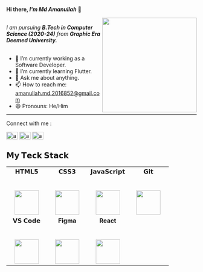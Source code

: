 <b> Hi there, <i>I'm Md Amanullah</i></b> 👋

<img align="right" src="./gif.gif" length=250px width=250px>

<br>
<i>I am pursuing <b>B.Tech in Computer Science (2020-24)</b> from <b>Graphic Era Deemed University.</i></b>
<br>
<br>


<!-- <p align="center">
  <a align="center" href="https://github.com/DenverCoder1/readme-typing-svg"><img src="https://readme-typing-svg.herokuapp.com?&font=IBM+Plex+Sans&color=F72EE2&size=25&lines=Welcome+to+my+GitHub+Profile!;I'm+a+UI+/UX+Designer!;I'm+an+Augmented+Reality+Developer!;I'm+a+Django+Developer!" /></a>
</p>
 -->

- 🔭 I’m currently working as a Software Developer.
- 🌱 I’m currently learning Flutter.
- 💬 Ask me about anything.
- 📫 How to reach me: amanullah.md.2016852@gmail.com
- 😄 Pronouns: He/Him
-----
<!-- 
#### A little more about me
```javascript
const Amanullah = {
  pronouns: "He" | "Him",
  code: ["C++", "Java", "HTML", "CSS","Javascript"],
  askMeAbout: ["web dev",],
}
```
 -->
Connect with me :

<p align="left">

<a href="https://www.linkedin.com/in/md-amanullah-6ba173219/" target="blank"><img align="center" src="https://raw.githubusercontent.com/rahuldkjain/github-profile-readme-generator/master/src/images/icons/Social/linked-in-alt.svg" alt="amanullah" height="20" width="30" /></a>
<a href="https://www.hackerrank.com/amanullah_md_201" target="blank"><img align="center" src="https://raw.githubusercontent.com/rahuldkjain/github-profile-readme-generator/master/src/images/icons/Social/hackerrank.svg" alt="amanullah" height="20" width="30" /></a>
<a href="https://leetcode.com/amanullahmd12/" target="blank"><img align="center" src="https://cdn.iconscout.com/icon/free/png-512/leetcode-3521542-2944960.png?f=avif&w=512" alt="amanullah" height="20" width="30" /></a>
</p>





<!-- ## <b>Profile</b>

Property                 | Data  
-------------------------|------
Language            |  ![C++ Badge](https://img.shields.io/badge/C%2B%2B-Language-blue) ![Python Badge](https://img.shields.io/badge/Python-Language-yellow) ![Java Badge](https://img.shields.io/badge/Java-Language-blue)
IDE        |  ![Visual Studio Code Badge](https://img.shields.io/badge/Visual%20Studio-Code-blue)
Domain Knowledge         | ![Computer Science Development Badge](https://img.shields.io/badge/-Computer%20Science-FAB040?style=flat&logoColor=white) ![Software Development Badge](https://img.shields.io/badge/-Software%20Development-FF6600?style=flat&logoColor=white) 
Reach Me                 | [![Twitter Badge](https://img.shields.io/badge/-AnanyaVishnoi-00acee?style=flat&logo=twitter&logoColor=white)](https://twitter.com/AnanyaVishnoi3/) [![Gmail Badge](https://img.shields.io/badge/-AnanyaVishnoi-e54448?style=flat&logo=Gmail&logoColor=white)](mailto:ananyavishnoi26@gmail.com) [![Linkedin Badge](https://img.shields.io/badge/-AnanyaVishnoi-blue?style=flat&logo=Linkedin&logoColor=white)](https://www.linkedin.com/in/ananya-vishnoi/)
 -->
## 𝗠𝘆 𝗧𝗲𝗰𝗸 𝗦𝘁𝗮𝗰𝗸

<table>
  <tbody>
    <tr valign="top">
      <td width="25%" align="center">
        <span>𝗛𝗧𝗠𝗟𝟱</span><br><br><br>
        <img height="64px" src="https://cdn.svgporn.com/logos/html-5.svg">
      </td>
      <td width="25%" align="center">
        <span>𝗖𝗦𝗦𝟯</span><br><br><br>
        <img height="64px" src="https://cdn.svgporn.com/logos/css-3.svg">
      </td>
      <td width="25%" align="center">
        <span>𝗝𝗮𝘃𝗮𝗦𝗰𝗿𝗶𝗽𝘁</span><br><br><br>
        <img height="64px" src="https://cdn.svgporn.com/logos/javascript.svg">
      </td>
       <td width="25%" align="center">
        <span>𝗚𝗶𝘁</span><br><br><br>
        <img height="64px" src="https://cdn.svgporn.com/logos/git-icon.svg">
      </td>
    </tr>
      <td width="25%" align="center">
        <span>𝗩𝗦 𝗖𝗼𝗱𝗲</span><br><br><br>
        <img height="64px" src="https://cdn.svgporn.com/logos/visual-studio-code.svg">
      </td>
       <td width="25%" align="center">
        <span><b>Figma</b></span><br><br><br>
        <img height="64px" src="https://img.icons8.com/color/344/figma--v1.png">
    </td>
    </td>
       <td width="25%" align="center">
          <span><b>React</b></span><br><br><br>
        <img height="64px" src="https://pbs.twimg.com/card_img/1627174072370057221/o0zerJXi?format=png&name=medium">
    </td>
    </tr>
  </tbody>
</table>








